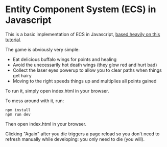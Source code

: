 # Entity Component System (ECS) in Javascript
This is a basic implementation of ECS in Javascript, [based heavily on this tutorial](http://vasir.net/blog/game-development/how-to-build-entity-component-system-in-javascript).

The game is obviously very simple: 

* Eat delicious buffalo wings for points and healing
* Avoid the unecessarily hot death wings (they glow red and hurt bad)
* Collect the laser eyes powerup to allow you to clear paths when things get hairy
* Moving to the right speeds things up and multiplies all points gained

To run it, simply open index.html in your browser. 

To mess around with it, run: 
```
npm install
npm run dev
```
Then open index.html in your browser. 

Clicking "Again" after you die triggers a page reload so you don't need to refresh manually while developing: you only need to die (you will). 